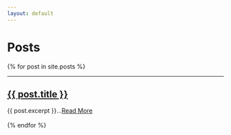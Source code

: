 ```yaml
---
layout: default
---
```


# Posts
<div class="posts">
  {% for post in site.posts %}
    <article class="post">
      <hr>
      <h2><a href="{{ site.baseurl }}{{ post.url }}">{{ post.title }}</a></h2>
      <div class="entry">
        {{ post.excerpt }}...<a href="{{ site.baseurl }}{{ post.url }}">Read More</a>
      </div>
      <br>
    </article>
  {% endfor %}
</div>
